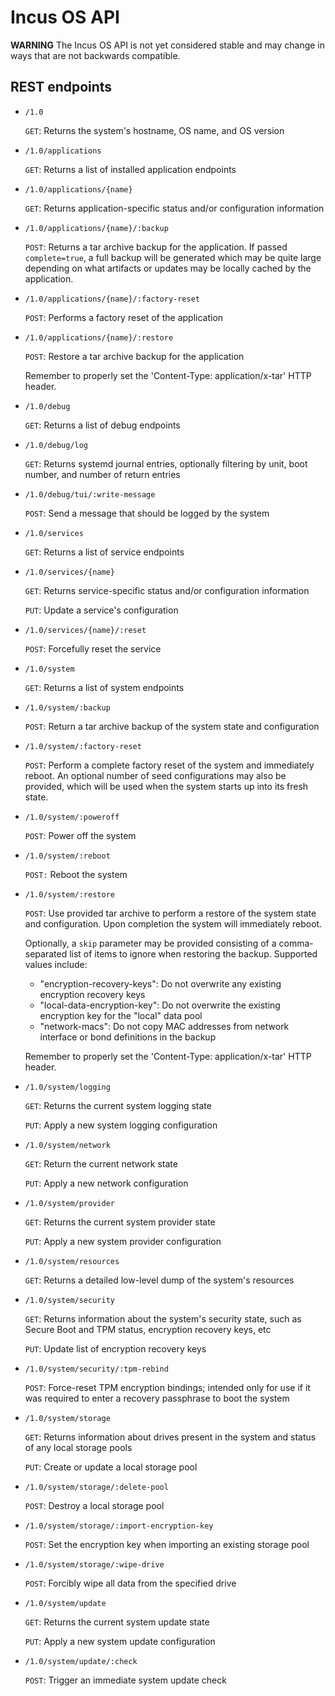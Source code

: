 # Incus OS API

**WARNING** The Incus OS API is not yet considered stable and may change in ways that
are not backwards compatible.

## REST endpoints

  * `/1.0`
  
    `GET`: Returns the system's hostname, OS name, and OS version
 
  * `/1.0/applications`
  
    `GET`: Returns a list of installed application endpoints
  
  * `/1.0/applications/{name}`
  
    `GET`: Returns application-specific status and/or configuration information

  * `/1.0/applications/{name}/:backup`

    `POST`: Returns a tar archive backup for the application. If passed `complete=true`, a
    full backup will be generated which may be quite large depending on what artifacts or
    updates may be locally cached by the application.

  * `/1.0/applications/{name}/:factory-reset`

    `POST`: Performs a factory reset of the application

  * `/1.0/applications/{name}/:restore`

    `POST`: Restore a tar archive backup for the application

    Remember to properly set the 'Content-Type: application/x-tar' HTTP header.

  * `/1.0/debug`
  
    `GET`: Returns a list of debug endpoints
  
  * `/1.0/debug/log`
  
    `GET`: Returns systemd journal entries, optionally filtering by unit, boot number, and
    number of return entries

  * `/1.0/debug/tui/:write-message`
  
    `POST`: Send a message that should be logged by the system

  * `/1.0/services`

    `GET`: Returns a list of service endpoints

  * `/1.0/services/{name}`

    `GET`: Returns service-specific status and/or configuration information

    `PUT`: Update a service's configuration

  * `/1.0/services/{name}/:reset`

    `POST`: Forcefully reset the service

  * `/1.0/system`

    `GET`: Returns a list of system endpoints

  * `/1.0/system/:backup`

    `POST`: Return a tar archive backup of the system state and configuration

  * `/1.0/system/:factory-reset`

    `POST`: Perform a complete factory reset of the system and immediately reboot. An
    optional number of seed configurations may also be provided, which will be used
    when the system starts up into its fresh state.

  * `/1.0/system/:poweroff`

    `POST`: Power off the system

  * `/1.0/system/:reboot`

    `POST:` Reboot the system

  * `/1.0/system/:restore`

    `POST`: Use provided tar archive to perform a restore of the system state and
    configuration. Upon completion the system will immediately reboot.

    Optionally, a `skip` parameter may be provided consisting of a comma-separated
    list of items to ignore when restoring the backup. Supported values include:

      - "encryption-recovery-keys": Do not overwrite any existing encryption recovery
        keys
      - "local-data-encryption-key": Do not overwrite the existing encryption key for
        the "local" data pool
      - "network-macs": Do not copy MAC addresses from network interface or bond
        definitions in the backup

    Remember to properly set the 'Content-Type: application/x-tar' HTTP header.

  * `/1.0/system/logging`

    `GET`: Returns the current system logging state

    `PUT`: Apply a new system logging configuration

  * `/1.0/system/network`

    `GET`: Return the current network state

    `PUT`: Apply a new network configuration

  * `/1.0/system/provider`

    `GET`: Returns the current system provider state

    `PUT`: Apply a new system provider configuration

  * `/1.0/system/resources`

    `GET`: Returns a detailed low-level dump of the system's resources

  * `/1.0/system/security`

    `GET`: Returns information about the system's security state, such as Secure Boot and TPM
    status, encryption recovery keys, etc

    `PUT`: Update list of encryption recovery keys

  * `/1.0/system/security/:tpm-rebind`

    `POST`: Force-reset TPM encryption bindings; intended only for use if it was required to enter
    a recovery passphrase to boot the system

  * `/1.0/system/storage`

    `GET`: Returns information about drives present in the system and status of any local storage
    pools

    `PUT`: Create or update a local storage pool

  * `/1.0/system/storage/:delete-pool`

    `POST`: Destroy a local storage pool

  * `/1.0/system/storage/:import-encryption-key`

    `POST`: Set the encryption key when importing an existing storage pool

  * `/1.0/system/storage/:wipe-drive`

    `POST`: Forcibly wipe all data from the specified drive

  * `/1.0/system/update`

    `GET`: Returns the current system update state

    `PUT`: Apply a new system update configuration

  * `/1.0/system/update/:check`

    `POST`: Trigger an immediate system update check
